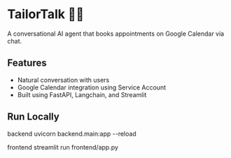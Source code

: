 # TailorTalk 🧵🤖

A conversational AI agent that books appointments on Google Calendar via chat.

## Features
- Natural conversation with users
- Google Calendar integration using Service Account
- Built using FastAPI, Langchain, and Streamlit

## Run Locally
backend
uvicorn backend.main:app --reload

frontend
streamlit run frontend/app.py
